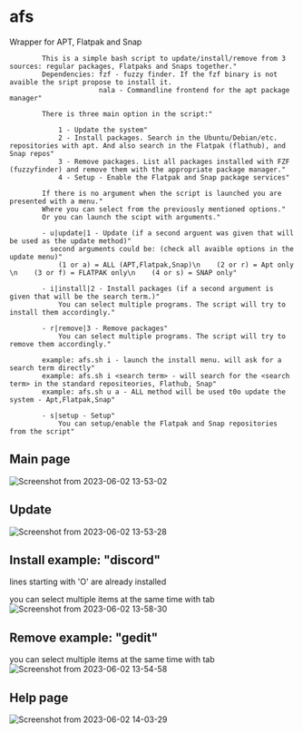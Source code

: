 # afs
Wrapper for APT, Flatpak and Snap



            This is a simple bash script to update/install/remove from 3 sources: regular packages, Flatpaks and Snaps together."
            Dependencies: fzf - fuzzy finder. If the fzf binary is not avaible the sript propose to install it.
                          nala - Commandline frontend for the apt package manager"
            
            There is three main option in the script:"
            
                1 - Update the system"
                2 - Install packages. Search in the Ubuntu/Debian/etc. repositories with apt. And also search in the Flatpak (flathub), and Snap repos"
                3 - Remove packages. List all packages installed with FZF (fuzzyfinder) and remove them with the appropriate package manager."
                4 - Setup - Enable the Flatpak and Snap package services"
            
            If there is no argument when the script is launched you are presented with a menu."
            Where you can select from the previously mentioned options."
            Or you can launch the scipt with arguments."
            
            - u|update|1 - Update (if a second arguent was given that will be used as the update method)"
              second arguments could be: (check all avaible options in the update menu)"
                (1 or a) = ALL (APT,Flatpak,Snap)\n    (2 or r) = Apt only \n    (3 or f) = FLATPAK only\n    (4 or s) = SNAP only"
            
            - i|install|2 - Install packages (if a second argument is given that will be the search term.)"
                You can select multiple programs. The script will try to install them accordingly."
            
            - r|remove|3 - Remove packages"
                You can select multiple programs. The script will try to remove them accordingly."
            
            example: afs.sh i - launch the install menu. will ask for a search term directly"
            example: afs.sh i <search term> - will search for the <search term> in the standard repositeories, Flathub, Snap"
            example: afs.sh u a - ALL method will be used t0o update the system - Apt,Flatpak,Snap"
            
            - s|setup - Setup"
                You can setup/enable the Flatpak and Snap repositories from the script"
            

## Main page
![Screenshot from 2023-06-02 13-53-02](https://github.com/hobronc/afs/assets/45543141/0822b80c-122a-4de0-ba6a-459572ce1c82)


## Update
![Screenshot from 2023-06-02 13-53-28](https://github.com/hobronc/afs/assets/45543141/5b568c17-ce0f-405a-8d94-4aeec89b6b6a)


## Install example: "discord"
lines starting with 'O' are already installed

you can select multiple items at the same time with tab
![Screenshot from 2023-06-02 13-58-30](https://github.com/hobronc/afs/assets/45543141/63a09521-18e1-44de-94e2-2042096b75d4)



## Remove example: "gedit"
you can select multiple items at the same time with tab
![Screenshot from 2023-06-02 13-54-58](https://github.com/hobronc/afs/assets/45543141/ba37200d-7f56-414d-9397-c30119deef8f)

## Help page
![Screenshot from 2023-06-02 14-03-29](https://github.com/hobronc/afs/assets/45543141/fc2d4c71-7e52-46a0-9630-6b6769360a17)
